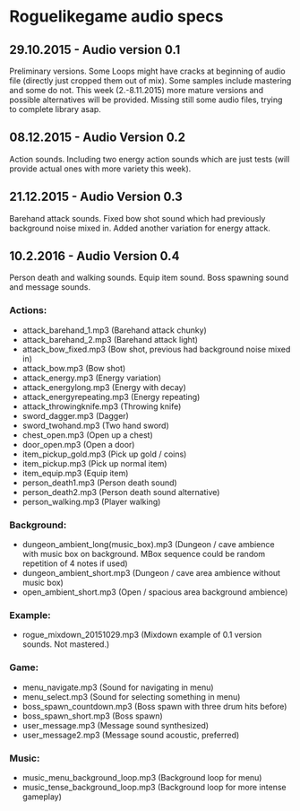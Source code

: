 # Roguelikegame audio specs

## 29.10.2015 - Audio version 0.1
Preliminary versions. Some Loops might have cracks at beginning of audio file (directly just cropped them out of mix). Some samples include mastering and some do not. This week (2.-8.11.2015) more mature versions and possible alternatives will be provided. Missing still some audio files, trying to complete library asap.

## 08.12.2015 - Audio Version 0.2
Action sounds. Including two energy action sounds which are just tests (will provide actual ones with more variety this week).

## 21.12.2015 - Audio Version 0.3
Barehand attack sounds. Fixed bow shot sound which had previously background noise mixed in. Added another variation for energy attack.

## 10.2.2016 - Audio Version 0.4
Person death and walking sounds. Equip item sound. Boss spawning sound and message sounds.


### Actions:
- attack_barehand_1.mp3 (Barehand attack chunky)
- attack_barehand_2.mp3 (Barehand attack light)
- attack_bow_fixed.mp3 (Bow shot, previous had background noise mixed in)
- attack_bow.mp3 (Bow shot)
- attack_energy.mp3 (Energy variation)
- attack_energylong.mp3 (Energy with decay)
- attack_energyrepeating.mp3 (Energy repeating)
- attack_throwingknife.mp3 (Throwing knife)
- sword_dagger.mp3 (Dagger)
- sword_twohand.mp3 (Two hand sword)
- chest_open.mp3 (Open up a chest)
- door_open.mp3 (Open a door)
- item_pickup_gold.mp3 (Pick up gold / coins)
- item_pickup.mp3 (Pick up normal item)
- item_equip.mp3 (Equip item)
- person_death1.mp3 (Person death sound)
- person_death2.mp3 (Person death sound alternative)
- person_walking.mp3 (Player walking)

### Background:
- dungeon_ambient_long(music_box).mp3 (Dungeon / cave ambience with music box on background. MBox sequence could be random repetition of 4 notes if used)
- dungeon_ambient_short.mp3 (Dungeon / cave area ambience without music box)
- open_ambient_short.mp3 (Open / spacious area background ambience)

### Example:
- rogue_mixdown_20151029.mp3 (Mixdown example of 0.1 version sounds. Not mastered.)

### Game:
- menu_navigate.mp3 (Sound for navigating in menu)
- menu_select.mp3 (Sound for selecting something in menu)
- boss_spawn_countdown.mp3 (Boss spawn with three drum hits before)
- boss_spawn_short.mp3 (Boss spawn)
- user_message.mp3 (Message sound synthesized)
- user_message2.mp3 (Message sound acoustic, preferred)

### Music:
- music_menu_background_loop.mp3 (Background loop for menu)
- music_tense_background_loop.mp3 (Background loop for more intense gameplay)
